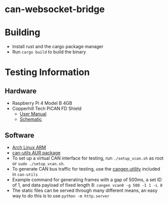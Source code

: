# can-websocket-bridge

# Building
* Install rust and the cargo package manager
* Run `cargo build` to build the binary

# Testing Information
## Hardware
* Raspberry Pi 4 Model B 4GB
* Copperhill Tech PiCAN FD Shield
    * [User Manual](https://copperhilltech.com/content/PICAN_FD_UGB_11.pdf)
    * [Schematic](https://copperhilltech.com/content/pican_fd_rtc_rev_B.pdf)
    
## Software
* [Arch Linux ARM](https://archlinuxarm.org/platforms/armv8/broadcom/raspberry-pi-4)
* [can-utils AUR package](https://aur.archlinux.org/packages/can-utils/)
* To set up a virtual CAN interface for testing, run `./setup_vcan.sh` as root or `sudo ./setup_vcan.sh`.
* To generate CAN bus traffic for testing, use the [cangen utility](https://manpages.debian.org/stretch-backports/can-utils/cangen.1.en.html) included in `can-utils`
* Example command for generating frames with a gap of 500ms, a set ID of 1, and data payload of fixed length 8: `cangen vcan0 -g 500 -I 1 -L 8`
* The static files can be served through many different means, an easy way to do this is to use `python -m http.server`
